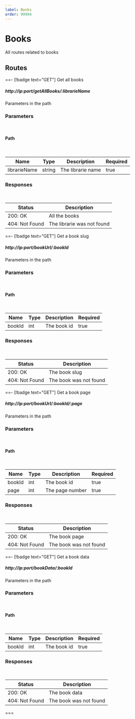 ```yaml
---
label: Books
order: 99994
---
```


# Books

All routes related to books

## Routes

==- [!badge text="GET"] Get all books

##### http://ip:port/getAllBooks/:librarieName

Parameters in the path

### Parameters
<br>

#### Path
<br>

| Name | Type | Description | Required |
| ---- | ---- | ----------- | -------- |
| librarieName | string | The librarie name | true |

### Responses
<br>

| Status | Description |
| ------ | ----------- |
| 200: OK | All the books |
| 404: Not Found | The librarie was not found |

==- [!badge text="GET"] Get a book slug

##### http://ip:port/bookUrl/:bookId

Parameters in the path

### Parameters
<br>

#### Path
<br>

| Name | Type | Description | Required |
| ---- | ---- | ----------- | -------- |
| bookId | int | The book id | true |

### Responses
<br>

| Status | Description |
| ------ | ----------- |
| 200: OK | The book slug |
| 404: Not Found | The book was not found |

==- [!badge text="GET"] Get a book page

##### http://ip:port/bookUrl/:bookId/:page

Parameters in the path

### Parameters
<br>

#### Path
<br>

| Name | Type | Description | Required |
| ---- | ---- | ----------- | -------- |
| bookId | int | The book id | true |
| page | int | The page number | true |

### Responses
<br>

| Status | Description |
| ------ | ----------- |
| 200: OK | The book page |
| 404: Not Found | The book was not found |

==- [!badge text="GET"] Get a book data

##### http://ip:port/bookData/:bookId

Parameters in the path

### Parameters
<br>

#### Path
<br>

| Name | Type | Description | Required |
| ---- | ---- | ----------- | -------- |
| bookId | int | The book id | true |

### Responses
<br>

| Status | Description |
| ------ | ----------- |
| 200: OK | The book data |
| 404: Not Found | The book was not found |

===